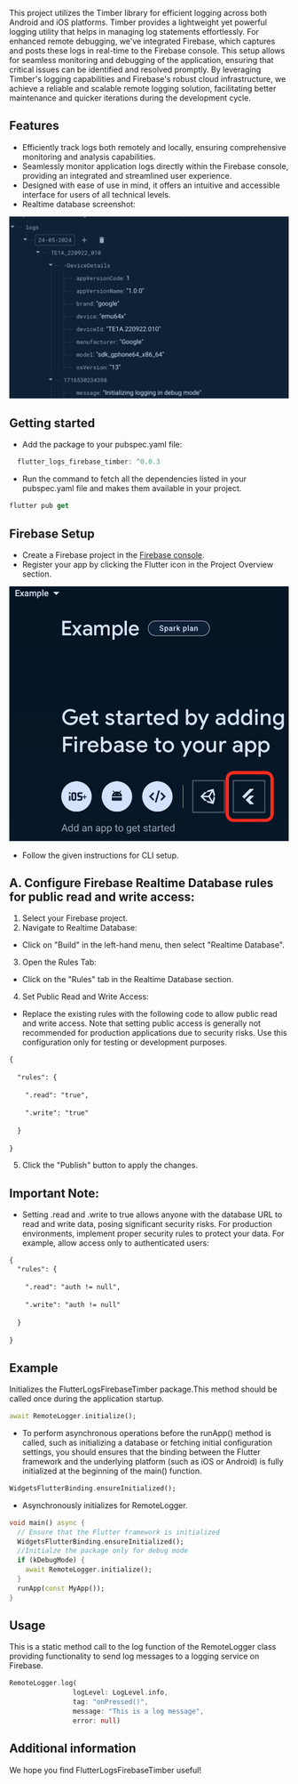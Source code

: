 <!--
This README describes the package. If you publish this package to pub.dev,
this README's contents appear on the landing page for your package.

For information about how to write a good package README, see the guide for
[writing package pages](https://dart.dev/guides/libraries/writing-package-pages).

For general information about developing packages, see the Dart guide for
[creating packages](https://dart.dev/guides/libraries/create-library-packages)
and the Flutter guide for
[developing packages and plugins](https://flutter.dev/developing-packages).
-->

This project utilizes the Timber library for efficient logging across both Android and iOS platforms. Timber provides a lightweight yet powerful logging utility that helps in managing log statements effortlessly. For enhanced remote debugging, we've integrated Firebase, which captures and posts these logs in real-time to the Firebase console. This setup allows for seamless monitoring and debugging of the application, ensuring that critical issues can be identified and resolved promptly. By leveraging Timber's logging capabilities and Firebase's robust cloud infrastructure, we achieve a reliable and scalable remote logging solution, facilitating better maintenance and quicker iterations during the development cycle.

## Features

- Efficiently track logs both remotely and locally, ensuring comprehensive monitoring and analysis capabilities.
- Seamlessly monitor application logs directly within the Firebase console, providing an integrated and streamlined user experience.
- Designed with ease of use in mind, it offers an intuitive and accessible interface for users of all technical levels.
- Realtime database screenshot:

![Realtime firebase logs](https://github.com/anandhkumar25/flutter_logs_firebase_timber/blob/main/screenshots/flutter_logs_firebase_timber.png?raw=true)


## Getting started

- Add the package to your pubspec.yaml file:
```dart
  flutter_logs_firebase_timber: ^0.0.3
```
- Run the command to fetch all the dependencies listed in your pubspec.yaml file and makes them available in your project.

```dart
flutter pub get
```

## Firebase Setup

- Create a Firebase project in the [Firebase console](https://console.firebase.google.com).
- Register your app by clicking the Flutter icon in the Project Overview section.

![Flutter project icon](https://github.com/anandhkumar25/flutter_logs_firebase_timber/blob/main/screenshots/flutter_project.png?raw=true)

- Follow the given instructions for CLI setup.

## A. Configure Firebase Realtime Database rules for public read and write access:

1. Select your Firebase project.
2. Navigate to Realtime Database:
- Click on "Build" in the left-hand menu, then select "Realtime Database".
3. Open the Rules Tab:
- Click on the "Rules" tab in the Realtime Database section.
4. Set Public Read and Write Access:
- Replace the existing rules with the following code to allow public read and write access. Note that setting public access is generally not recommended for production applications due to security risks. Use this configuration only for testing or development purposes.

```
{

  "rules": {

    ".read": "true",

    ".write": "true"

  }

}
```

5. Click the "Publish" button to apply the changes.

## Important Note:
- Setting .read and .write to true allows anyone with the database URL to read and write data, posing significant security risks. For production environments, implement proper security rules to protect your data. For example, allow access only to authenticated users:

```
{
  "rules": {

    ".read": "auth != null",

    ".write": "auth != null"

  }

}
```

## Example

Initializes the FlutterLogsFirebaseTimber package.This method should be called once during the application startup.

```dart
await RemoteLogger.initialize();
```

- To perform asynchronous operations before the runApp() method is called, such as initializing a database or fetching initial configuration settings, you should ensures that the binding between the Flutter framework and the underlying platform (such as iOS or Android) is fully initialized at the beginning of the main() function.

```dart
WidgetsFlutterBinding.ensureInitialized();
```
- Asynchronously initializes for RemoteLogger.

```dart
void main() async {
  // Ensure that the Flutter framework is initialized
  WidgetsFlutterBinding.ensureInitialized();
  //Initialze the package only for debug mode
  if (kDebugMode) {
    await RemoteLogger.initialize();
  }
  runApp(const MyApp());
}
```

## Usage

This is a static method call to the log function of the RemoteLogger class providing functionality to send log messages to a logging service on Firebase.

```dart
RemoteLogger.log(
                logLevel: LogLevel.info,
                tag: "onPressed()",
                message: "This is a log message",
                error: null)
```

## Additional information

We hope you find FlutterLogsFirebaseTimber useful!
